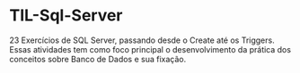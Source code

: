 # TIL-Sql-Server
23 Exercícios de SQL Server, passando desde o Create até os Triggers. Essas atividades tem como foco principal o desenvolvimento da prática dos conceitos sobre Banco de Dados e sua fixação.
